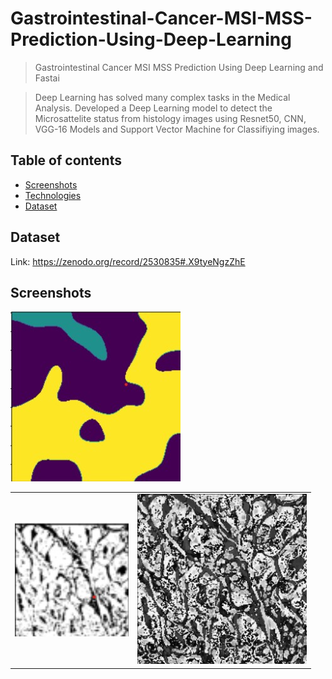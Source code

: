 # Gastrointestinal-Cancer-MSI-MSS-Prediction-Using-Deep-Learning
> Gastrointestinal Cancer MSI MSS Prediction Using Deep Learning and Fastai

> Deep Learning has solved many complex tasks in the Medical Analysis. Developed a Deep Learning model to detect the Microsattelite status from histology images using Resnet50, CNN, VGG-16 Models and Support Vector Machine for Classifiying images.


## Table of contents
* [Screenshots](#screenshots)
* [Technologies](#technologies)
* [Dataset](#Dataset)

## Dataset
Link: https://zenodo.org/record/2530835#.X9tyeNgzZhE

## Screenshots
<p align="center">
<table><tr><img src="images/Harakick.jpg"></td><td><img src="images/HuMoments.jpg"></td><td><img src="images/Wavelet.jpg"></td></tr></table>
  
</p>
